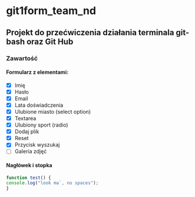 # git1form_team_nd



## Projekt do przećwiczenia działania terminala git-bash oraz Git Hub

### Zawartość

#### Formularz z elementami:

- [x] Imię
- [x] Hasło
- [x] Email
- [x] Lata doświadczenia
- [x] Ulubione miasto (select option)
- [x] Textarea
- [x] Ulubiony sport (radio)
- [x] Dodaj plik
- [x] Reset
- [x] Przycisk wyszukaj
- [ ] Galeria zdjęć

#### Nagłówek i stopka

```javascript
function test() {
console.log("look ma`, no spaces");
}
```